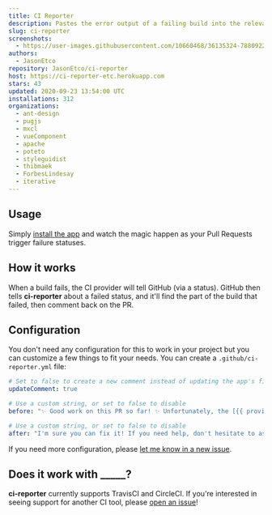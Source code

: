 ```yaml
---
title: CI Reporter
description: Pastes the error output of a failing build into the relevant PR.
slug: ci-reporter
screenshots:
  - https://user-images.githubusercontent.com/10660468/36135324-78809222-1058-11e8-99cd-6cc100971066.png
authors:
  - JasonEtco
repository: JasonEtco/ci-reporter
host: https://ci-reporter-etc.herokuapp.com
stars: 43
updated: 2020-09-23 13:54:00 UTC
installations: 312
organizations:
  - ant-design
  - pugjs
  - mxcl
  - vueComponent
  - apache
  - poteto
  - styleguidist
  - thibmaek
  - ForbesLindesay
  - iterative
---
```

## Usage

Simply [install the app](https://github.com/apps/ci-reporter) and watch the magic happen as your Pull Requests trigger failure statuses.

## How it works

When a build fails, the CI provider will tell GitHub (via a status). GitHub then tells **ci-reporter** about a failed status, and it'll find the part of the build that failed, then comment back on the PR.



## Configuration

You don't need any configuration for this to work in your project but you can customize a few things to fit your needs. You can create a `.github/ci-reporter.yml` file:

```yml
# Set to false to create a new comment instead of updating the app's first one
updateComment: true

# Use a custom string, or set to false to disable
before: "✨ Good work on this PR so far! ✨ Unfortunately, the [{{ provider }} build]({{ targetUrl }}) is failing as of {{ commit }}. Here's the output:"

# Use a custom string, or set to false to disable
after: "I'm sure you can fix it! If you need help, don't hesitate to ask a maintainer of the project!"
```

If you need more configuration, please [let me know in a new issue](https://github.com/JasonEtco/ci-reporter/issues/new?title=[Config]&body=Can%20you%20please%20add%20the%20___%20config%20option).



## Does it work with _____?

**ci-reporter** currently supports TravisCI and CircleCI. If you're interested in seeing support for another CI tool, please [open an issue](https://github.com/JasonEtco/ci-reporter/issues/new)!
